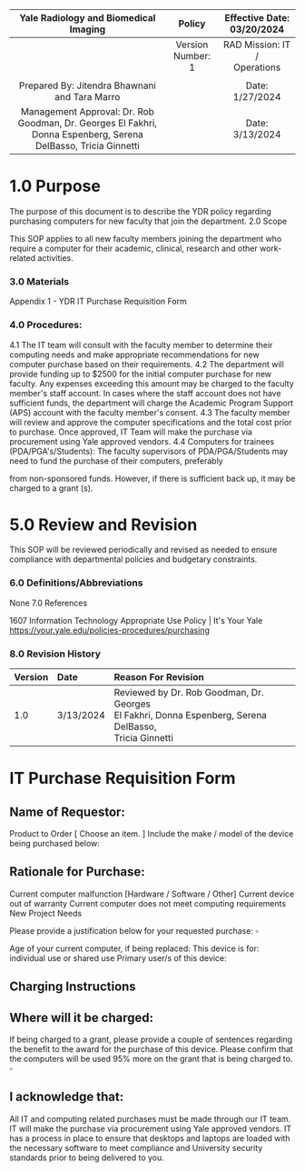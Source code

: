 | Yale Radiology and Biomedical Imaging | Policy | Effective Date: 03/20/2024 |
| :--: | :--: | :--: |
|  | Version Number: <br> 1 | RAD Mission: IT / <br> Operations |
|  |  |  |
| Prepared By: Jitendra Bhawnani and Tara Marro |  | Date: 1/27/2024 |
| Management Approval: Dr. Rob Goodman, Dr. Georges El Fakhri, Donna Espenberg, Serena DelBasso, Tricia Ginnetti |  | Date: 3/13/2024 |

# 1.0 Purpose 

The purpose of this document is to describe the YDR policy regarding purchasing computers for new faculty that join the department.
2.0 Scope

This SOP applies to all new faculty members joining the department who require a computer for their academic, clinical, research and other work-related activities.

### 3.0 Materials

Appendix 1 - YDR IT Purchase Requisition Form

### 4.0 Procedures:

4.1 The IT team will consult with the faculty member to determine their computing needs and make appropriate recommendations for new computer purchase based on their requirements.
4.2 The department will provide funding up to $\$ 2500$ for the initial computer purchase for new faculty. Any expenses exceeding this amount may be charged to the faculty member's staff account. In cases where the staff account does not have sufficient funds, the department will charge the Academic Program Support (APS) account with the faculty member's consent.
4.3 The faculty member will review and approve the computer specifications and the total cost prior to purchase. Once approved, IT Team will make the purchase via procurement using Yale approved vendors.
4.4 Computers for trainees (PDA/PGA's/Students): The faculty supervisors of PDA/PGA/Students may need to fund the purchase of their computers, preferably

from non-sponsored funds. However, if there is sufficient back up, it may be charged to a grant (s).

# 5.0 Review and Revision 

This SOP will be reviewed periodically and revised as needed to ensure compliance with departmental policies and budgetary constraints.

### 6.0 Definitions/Abbreviations

None
7.0 References

1607 Information Technology Appropriate Use Policy | It's Your Yale
https://your.yale.edu/policies-procedures/purchasing

### 8.0 Revision History

| Version | Date | Reason For Revision |
| :-- | :-- | :-- |
| 1.0 | $3 / 13 / 2024$ | Reviewed by Dr. Rob Goodman, Dr. Georges <br> El Fakhri, Donna Espenberg, Serena DelBasso, <br> Tricia Ginnetti |

# IT Purchase Requisition Form 

## Name of Requestor:

Product to Order [ Choose an item. ] Include the make / model of the device being purchased below:

## Rationale for Purchase:

Current computer malfunction [Hardware / Software / Other]
Current device out of warranty
Current computer does not meet computing requirements
New Project Needs

Please provide a justification below for your requested purchase:
$\square$

Age of your current computer, if being replaced:
This device is for: individual use or shared use
Primary user/s of this device:

## Charging Instructions

## Where will it be charged:

If being charged to a grant, please provide a couple of sentences regarding the benefit to the award for the purchase of this device. Please confirm that the computers will be used $95 \%$ more on the grant that is being charged to.
$\square$

## I acknowledge that:

All IT and computing related purchases must be made through our IT team. IT will make the purchase via procurement using Yale approved vendors. IT has a process in place to ensure that desktops and laptops are loaded with the necessary software to meet compliance and University security standards prior to being delivered to you.